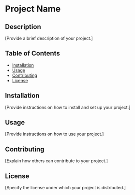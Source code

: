# Project Name

## Description

[Provide a brief description of your project.]

## Table of Contents

- [Installation](#installation)
- [Usage](#usage)
- [Contributing](#contributing)
- [License](#license)

## Installation

[Provide instructions on how to install and set up your project.]

## Usage

[Provide instructions on how to use your project.]

## Contributing

[Explain how others can contribute to your project.]

## License

[Specify the license under which your project is distributed.]
